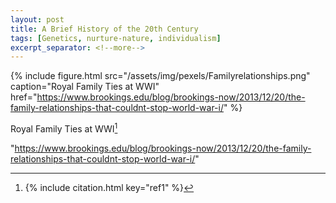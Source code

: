 ```yaml
---
layout: post
title: A Brief History of the 20th Century
tags: [Genetics, nurture-nature, individualism]
excerpt_separator: <!--more-->
---
```



<!--| ![Familyrelationships.png](/assets/img/pexels/Familyrelationships.png) | 
|:--:| 
| *Space* |-->


<!--{% include image.html url="/assets/img/pexels/Familyrelationships.png" description="Royal Family Ties at WWI [^1]" %}-->

<!--| <img src="/assets/img/pexels/Familyrelationships.png" alt="" style="width: 400px;"/> |
| My Caption |-->


<!---<p align="center">
  <img alt="Familyrelationships" src="/assets/img/pexels/Familyrelationships.png">
  <br>
    <em><li><a href="{{ https://www.brookings.edu/blog/brookings-now/2013/12/20/the-family-relationships-that-couldnt-stop-world-war-i/ }}">{{ Royal family ties at WWI }}</a></li></em>
</p>-->

{%
    include figure.html 
    src="/assets/img/pexels/Familyrelationships.png" 
    caption="Royal Family Ties at WWI"
    href="https://www.brookings.edu/blog/brookings-now/2013/12/20/the-family-relationships-that-couldnt-stop-world-war-i/"
%}



<link rel="canonical" href="https://www.brookings.edu/blog/brookings-now/2013/12/20/the-family-relationships-that-couldnt-stop-world-war-i/">

Royal Family Ties at WWI[^1]


"https://www.brookings.edu/blog/brookings-now/2013/12/20/the-family-relationships-that-couldnt-stop-world-war-i/"


[^1]: {% include citation.html key="ref1" %}
